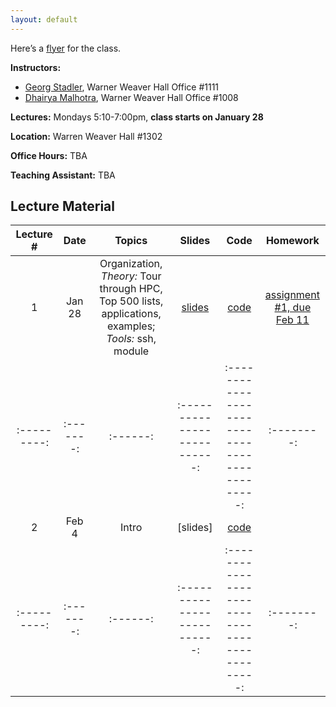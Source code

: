 ```yaml
---
layout: default
---
```


Here’s a [flyer](./files/flyer.pdf) for the class.

**Instructors:**
- [Georg Stadler](https://cims.nyu.edu/~stadler), Warner Weaver Hall Office #1111
- [Dhairya Malhotra](https://cims.nyu.edu/~malhotra), Warner Weaver Hall Office #1008

**Lectures:** Mondays 5:10-7:00pm, **class starts on January 28**

**Location:** Warren Weaver Hall #1302

**Office Hours:** TBA

**Teaching Assistant:** TBA

## Lecture Material

| Lecture # |    Date | Topics |                     Slides |                                          Code | Homework 
|:---------:|:-------:|:------:|:--------------------------:|:---------------------------------------------:|:--------:|
| 1         | Jan 28  | Organization, *Theory:* Tour through HPC, Top 500 lists, applications, examples; *Tools:* ssh, module   | [slides](./files/lec1.pdf) | [code](https://github.com/NYU-HPC19/lecture1) | [assignment #1, due Feb 11](./files/hpc19_assignment1.pdf)         |
|:---------:|:-------:|:------:|:--------------------------:|:---------------------------------------------:|:--------:|
| 2         | Feb 4   | Intro  | [slides] | [code](https://github.com/NYU-HPC19/lecture2) |          |
|:---------:|:-------:|:------:|:--------------------------:|:---------------------------------------------:|:--------:|
